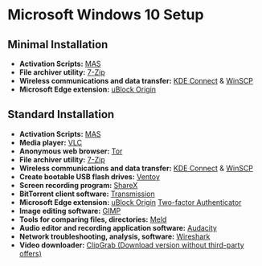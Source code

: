# Microsoft Windows 10 Setup
## Minimal Installation

- **Activation Scripts:** [MAS](https://github.com/massgravel/Microsoft-Activation-Scripts)
- **File archiver utility:** [7-Zip](https://www.7-zip.org/)
- **Wireless communications and data transfer:** [KDE Connect](https://kdeconnect.kde.org/) & [WinSCP](https://winscp.net/eng/index.php)
- **Microsoft Edge extension:** [uBlock Origin](https://microsoftedge.microsoft.com/addons/detail/ublock-origin/odfafepnkmbhccpbejgmiehpchacaeak)
## Standard Installation

- **Activation Scripts:** [MAS](https://github.com/massgravel/Microsoft-Activation-Scripts)
- **Media player:** [VLC](https://www.videolan.org/)
- **Anonymous web browser:** [Tor](https://www.torproject.org/download/)
- **File archiver utility:** [7-Zip](https://www.7-zip.org/)
- **Wireless communications and data transfer:** [KDE Connect](https://kdeconnect.kde.org/) & [WinSCP](https://winscp.net/eng/index.php)
- **Create bootable USB flash drives:** [Ventoy](https://github.com/ventoy/Ventoy/releases)
- **Screen recording program:** [ShareX](https://getsharex.com/)
- **BitTorrent client software:** [Transmission](https://transmissionbt.com/download/)
- **Microsoft Edge extension:** [uBlock Origin](https://microsoftedge.microsoft.com/addons/detail/ublock-origin/odfafepnkmbhccpbejgmiehpchacaeak) [Two-factor Authenticator](https://authenticator.cc/)
- **Image editing software:** [GIMP](https://www.gimp.org/)
- **Tools for comparing files, directories:** [Meld](https://meldmerge.org/)
- **Audio editor and recording application software:** [Audacity](https://www.audacityteam.org/download/)
- **Network troubleshooting, analysis, software:** [Wireshark](https://www.wireshark.org/)
- **Video downloader:** [ClipGrab (Download version without third-party offers)](https://clipgrab.org/)
